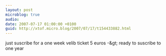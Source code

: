 ```yaml
---
layout: post
microblog: true
audio: 
date: 2007-07-17 01:00:00 +0100
guid: http://xtof.micro.blog/2007/07/17/t154433882.html
---
```

just suscribe for a one week velib ticket 5 euros -&amp;gt; ready to suscribe to one year
